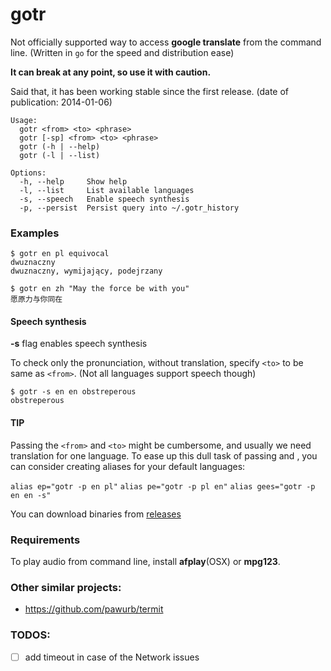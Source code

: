 # gotr

Not officially supported way to access **google translate** from the command line. (Written in `go` for the speed and distribution ease)

**It can break at any point, so use it with caution.**

Said that, it has been working stable since the first release. (date of publication: 2014-01-06)


```
Usage:
  gotr <from> <to> <phrase>
  gotr [-sp] <from> <to> <phrase>
  gotr (-h | --help)
  gotr (-l | --list)

Options:
  -h, --help     Show help
  -l, --list     List available languages
  -s, --speech   Enable speech synthesis
  -p, --persist  Persist query into ~/.gotr_history
```

### Examples

```
$ gotr en pl equivocal
dwuznaczny
dwuznaczny, wymijający, podejrzany
```

```
$ gotr en zh "May the force be with you"
愿原力与你同在
```

#### Speech synthesis

**-s** flag enables speech synthesis

To check only the pronunciation, without translation, specify `<to>` to be same as `<from>`.
(Not all languages support speech though)

```
$ gotr -s en en obstreperous
obstreperous
```

#### TIP

Passing the `<from>` and `<to>` might be cumbersome, and usually we need translation for one language.
To ease up this dull task of passing <from> and <to>, you can consider creating aliases for your default languages:

`alias ep="gotr -p en pl"`
`alias pe="gotr -p pl en"`
`alias gees="gotr -p en en -s"`

You can download binaries from [releases](https://github.com/sparrovv/gotr/releases)

### Requirements

To play audio from command line, install **afplay**(OSX) or **mpg123**.

### Other similar projects:

- https://github.com/pawurb/termit

### TODOS:

- [ ] add timeout in case of the Network issues
